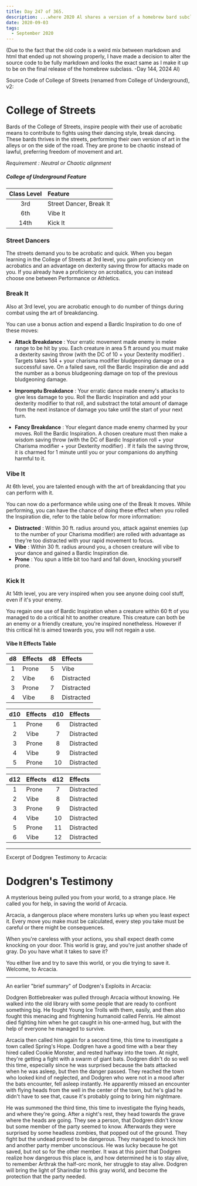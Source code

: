 ```yaml
---
title: Day 247 of 365.
description: ...where 2020 Al shares a version of a homebrew bard subclass he wrote, and continues sharing his Arcacia Westmarch experience.
date: 2020-09-03
tags:
  - September 2020
---
```


(Due to the fact that the old code is a weird mix between markdown and html that ended up not showing properly, I have made a decision to alter the source code to be fully markdown and looks the exact same as I make it up to be on the final release of the homebrew subclass. -Day 144, 2024 Al)

Source Code of College of Streets (renamed from College of Underground), v2:

# College of Streets

Bards of the College of Streets, inspire people with their use of acrobatic means to contribute to fights using their dancing style, break dancing. These bards thrives in the streets, performing their own version of art in the alleys or on the side of the road. They are prone to be chaotic instead of lawful, preferring freedom of movement and art.

*Requirement : Neutral or Chaotic alignment*

##### College of Underground Feature
| Class Level | Feature |
|:----:|:-------------|
| 3rd  | Street Dancer, Break It|
| 6th  | Vibe It|
| 14th | Kick It |


### Street Dancers
The streets demand you to be acrobatic and quick. When you began learning in the College of Streets at 3rd level, you gain proficiency on acrobatics and an advantage on dexterity saving throw for attacks made on you. If you already have a proficiency on acrobatics, you can instead choose one between Performance or Athletics.


### Break It
Also at 3rd level, you are acrobatic enough to do number of things during combat using the art of breakdancing. 

You can use a bonus action and expend a Bardic Inspiration to do one of these moves:

* **Attack Breakdance** : Your erratic movement made enemy in melee range to be hit by you. Each creature in area 5 ft around you must make a dexterity saving throw (with the DC of 10 + your Dexterity modifier) . Targets takes 1d4 + your charisma modifier bludgeoning damage on a successful save.  On a failed save, roll the Bardic Inspiration die and add the number as a bonus bludgeoning damage on top of the previous bludgeoning damage.

* **Impromptu Breakdance** : Your erratic dance made enemy's attacks to give less damage to you. Roll the Bardic Inspiration and add your dexterity modifier to that roll, and substract the total amount of damage from the next instance of damage you take until the start of your next turn.

* **Fancy Breakdance** : Your elegant dance made enemy charmed by your moves. Roll the Bardic Inspiration. A chosen creature must then make a wisdom saving throw (with the DC of Bardic Inspiration roll + your Charisma modifier + your Dexterity modifier) . If it fails the saving throw, it is charmed for 1 minute until you or your companions do anything harmful to it.

### Vibe It
At 6th level, you are talented enough with the art of breakdancing that you can perform with it.

You can now do a performance while using one of the Break It moves. While performing, you can have the chance of doing these effect when you rolled the Inspiration die, refer to the table below for more information:

* **Distracted** : Within 30 ft. radius around you, attack against enemies (up to the number of your Charisma modifier) are rolled with advantage as they're too distracted with your rapid movement to focus.
* **Vibe** : Within 30 ft. radius around you, a chosen creature will vibe to your dance and gained a Bardic Inspiration die.
* **Prone** : You spun a little bit too hard and fall down, knocking yourself prone.


### Kick It
At 14th level, you are very inspired when you see anyone doing cool stuff, even if it's your enemy.

You regain one use of Bardic Inspiration when a creature within 60 ft of you managed to do a critical hit to another creature. This creature can both be an enemy or a friendly creature, you're inspired nonetheless. However if this critical hit is aimed towards you, you will not regain a use.


#### Vibe It Effects Table
| d8 |  Effects | d8 | Effects |
|:---:|:------------|:---:|:------------|
|  1  | Prone       |  5  | Vibe        |
|  2  | Vibe        |  6  | Distracted  |
|  3  | Prone       |  7  | Distracted  |
|  4  | Vibe        |  8  | Distracted  |

| d10 | Effects | d10 | Effects |
|:---:|:------------|:---:|:------------|
|  1  | Prone       |  6  | Distracted  |
|  2  | Vibe        |  7  | Distracted  |
|  3  | Prone       |  8  | Distracted  |
|  4  | Vibe        |  9  | Distracted  |
|  5  | Prone       |  10 | Distracted  |

| d12 | Effects | d12 | Effects |
|:---:|:------------|:---:|:------------|
|  1  | Prone       |  7  | Distracted  |
|  2  | Vibe        |  8  | Distracted  |
|  3  | Prone       |  9  | Distracted  |
|  4  | Vibe        |  10 | Distracted  |
|  5  | Prone       |  11 | Distracted  |
|  6  | Vibe        |  12 | Distracted  |

---
Excerpt of Dodgren Testimony to Arcacia:

# Dodgren's Testimony

A mysterious being pulled you from your world, to a strange place. He called you for help, in saving the world of Arcacia. 

Arcacia, a dangerous place where monsters lurks up when you least expect it. Every move you make must be calculated, every step you take must be careful or there might be consequences.

When you're careless with your actions, you shall expect death come knocking on your door. This world is gray, and you're just another shade of gray. Do you have what it takes to save it?

You either live and try to save this world, or you die trying to save it. Welcome, to Arcacia.

---
An earlier "brief summary" of Dodgren's Exploits in Arcacia:

Dodgren Bottlebreaker was pulled through Arcacia without knowing. He walked into the old library with some people that are ready to confront something big. He fought Young Ice Trolls with them, easily, and then also fought this menacing and frightening humanoid called Fenris. He almost died fighting him when he got caught in his one-armed hug, but with the help of everyone he managed to survive.

Arcacia then called him again for a second time, this time to investigate a town called Spring's Hope. Dodgren have a good time with a bear they hired called Cookie Monster, and rested halfway into the town. At night, they're getting a fight with a swarm of giant bats. Dodgren didn't do so well this time, especially since he was surprised because the bats attacked when he was asleep, but then the danger passed. They reached the town who looked kind of neglected, and Dodgren who were not in a mood after the bats encounter, fell asleep instantly. He apparently missed an encounter with flying heads from the well in the center of the town, but he's glad he didn't have to see that, cause it's probably going to bring him nightmare.

He was summoned the third time, this time to investigate the flying heads, and where they're going. After a night's rest, they head towards the grave where the heads are going. They see a person, that Dodgren didn't know but some member of the party seemed to know. Afterwards they were surprised by some headless zombies, that popped out of the ground. They fight but the undead proved to be dangerous. They managed to knock him and another party member unconscious. He was lucky because he got saved, but not so for the other member. It was at this point that Dodgren realize how dangerous this place is, and how determined he is to stay alive, to remember Arthrak the half-orc monk, her struggle to stay alive. Dodgren will bring the light of Sharindlar to this gray world, and become the protection that the party needed.
